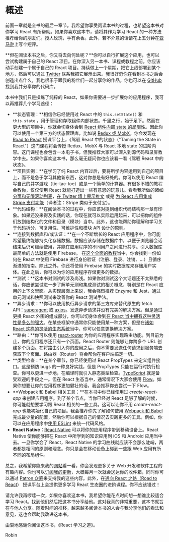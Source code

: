 # 概述

前面一章就是全书的最后一章节。我希望你享受阅读本书的过程，也希望这本书对你学习 React 有所帮助。如果你喜欢这本书，请将其作为学习 React 的一种方法推荐给你的朋友们。授人玫瑰，手有余香。此外，若不介意的话请花上五分钟在[亚马逊](https://www.amazon.com/dp/B077HJFCQX?tag=21moves-20)上写个短评。

**但在阅读本书之后，你又将去向何处呢？**你可以自行扩展这个应用，也可以尝试构建属于自己的 React 项目。在你深入另一本书、课程或教程之前，你应该动手创建一个属于自己的 React 项目。持续做上一个星期，把它上线部署到某个地方，然后可以通过 [Twitter](https://twitter.com/rwieruch) 联系我把它展示出来。我很好奇你在看到本书之后会创造出点什么，我也很乐于跟我的粉丝们一起分享你的作品。你也可以在 [GitHub](https://github.com/rwieruch) 找到我并分享你的代码库。

本书中我们只是操练了纯粹的 React，如果你需要进一步扩展你的应用程序，我可以再推荐几个学习途径：

* **状态管理：**相信你已经使用过 React 中的 `this.setState()` 和 `this.state` ，用于管理和存取组件内部状态。千里之行，始于足下。然而在更大型的项目中，你就会切身体会到 [React 组件内部 state 的局限性](https://www.robinwieruch.de/learn-react-before-using-redux/)。因此你可以使用一个第三方的状态管理库，比如说 [Redux 或 MobX](https://www.robinwieruch.de/redux-mobx-confusion/)。你会发现在 [Road to React](https://roadtoreact.com/) 授课平台上，《驾驭 React 中的状态》（"Taming the State in React"）这门课程将会传授 Redux、MobX 与 React 本地 state 的进阶内容。这门课程也会包含一本电子书，但我推荐大家可以深入到源代码和录屏教学中去。如果你喜欢这本书，那么毫无疑问你也应该看一看《驾驭 React 中的状态》。
* **项目实例：**在学习了纯 React 内容过后，要将所学内容运用到自己的项目上，而不是急于学习其他新东西，这对你总是有好处的。你可以使用 React 编写自己的井字游戏（tic-tac-toe）或是一个简单的计算器。有很多不错的教程会教你，仅仅使用 React 就能打造出一些有意思的玩意儿。看看我所做的诸如 [分页和无限滚动列表](https://www.robinwieruch.de/react-paginated-list/)，[在 Twitter 墙上展示推文](https://www.robinwieruch.de/react-svg-patterns/) 或是 [为 React 应用集成 Stripe 支付功能](https://www.robinwieruch.de/react-express-stripe-payment/)（译者注：Stripe 类似于支付宝）。
* **代码结构：**在阅读本书的过程中，你应该对提到组织代码结构那一章有印象。如果还没来得及实践的话，你现在就可以实际运用起来，可以把你的组件们放到结构化的文件和目录（模块）当中。此外，这也能帮助你理解和学习关于代码拆分、可复用性、可维护性和模块 API 设计的原则。
* **连接到数据库和/或认证：**在一个不断增长的 React 应用程序中，你可能希望最终能够持久化存储数据。数据应该存储在数据库中，以便于浏览器会话结束后仍可继续使用，并能在应用程序的不同用户之间进行共享。引入数据库最简单的方法就是使用 Firebase。 在[这个全面的教程](https://www.robinwieruch.de/complete-firebase-authentication-react-tutorial/)当中，你会找到一份如何在 React 中使用 Firebase 进行身份验证（注册、登录、注销、…）且循序渐进的指南。除此之外，你还将使用 Firebase 的实时数据库来存储用户实体。在此之后，你可以为你的应用程序存储更多的数据。
* **测试：**这本书对测试的涉及尚浅。如果你对测试这个大话题还不太熟悉的话，你应该尝试进一步了解单元测和集成测试的相关概念，特别是在 React 应用的上下文里面。从实现层面上来说，我会强烈推荐 Enzyme 和 Jest，通过单元测试和快照测试来改善你的 React 测试手法。
* **异步请求：**你可以使用执行异步请求的第三方库来替代原生的 fetch API：[superagent](https://github.com/visionmedia/superagent) 或 [axios](https://github.com/mzabriskie/axios)。发送异步请求并没有完美的解决方案。但是通过更换 React 外围的组成部分，你可以切身体会到[在 React 当中拥有这种灵活性是多么的强大](https://www.robinwieruch.de/reasons-why-i-moved-from-angular-to-react/)。在某些框架中通常你只能使用某一种方案，但是在[诸如 React 这样的灵活的生态系统](https://www.robinwieruch.de/essential-react-libraries-framework/)当中，你可以任意更换解决方案。
* **路由：**你可以使用 [react-router](https://github.com/ReactTraining/react-router) 为你的应用程序实现路由功能。到目前为止，你的应用程序还只有一个页面。React Router 则能够让你跨多个 URL 创建多个页面。在将路由引入你的应用之后，你不需要发送任何请求到服务端去获取下个页面。路由器（Router）将会帮你在客户端搞定一切。
* **类型检查：**在某个章节，你已经使用过 React PropTypes 来定义组件接口。这是预防 bugs 的一种良好实践，但是 PropTypes 只能在运行时执行检查。你可以更进一步地，在编译时就引入静态类型检查。[TypeScript](https://www.typescriptlang.org/) 就是备受欢迎的手段之一。但在 React 生态当中，通常情况下大家会使用 [Flow](https://flowtype.org/)。如果你想要让你的应用程序更加健壮的话，我会推荐你去尝试一下 Flow。
* **Webpack 和 Babel 相关工具：**在本书中你已经使用过 *create-react-app* 来创建应用程序。到了某个节点，当你已经对 React 足够了解的时候，你可能就想要学习跟 React 相关的一些工具。这可以让你不用 *create-react-app* 也能初始化自己的项目。我会推荐你先了解如何使用 [Webpack 和 Babel](https://www.robinwieruch.de/minimal-react-webpack-babel-setup/) 完成最少量的配置，然后你可以根据自己的情况去实践更多的工具。例如，你可以在应用程序中[使用 ESLint](https://www.robinwieruch.de/react-eslint-webpack-babel/) 来统一代码风格。
* **React Native：**[React Native](https://facebook.github.io/react-native/) 可以将你的应用程序带到移动设备上。React Native 使你能够把在 React 中所学到的知识应用到 iOS 和 Android 应用当中去。一旦你学会了 React，React Native 的学习曲线就应该不会那么陡峭，两者都是相同的原则和理念。你只是会在移动设备上碰到一些跟 Web 应用有所不同的布局组件。

总之，我希望你能来我的[网站](https://www.robinwieruch.de/)看一看，你会发现更多关于 Web 开发和软件工程的有趣内容。你也可以[订阅我的更新](https://www.getrevue.co/profile/rwieruch)，大概每月一次就会送达你的收件箱，同时你可以通过 [Patron 众筹](https://www.patreon.com/rwieruch)来支持我的这些内容。此外，在[通向 React 之路（Road to React](https://roadtoreact.com/)） 授课平台上会提供更多学习 React 生态圈的进阶课程。你不应该错过！

请允许我再啰嗦一次，如果你喜欢这本书，我希望你能花点时间想一想谁比较适合学习 React。找到他们然后把这本书分享给他。这对我真的非常重要，这本书就旨在与他人分享。随着时间的推移，越来越多阅读本书的人会与我分享他们的看法和意见，这也会帮助我改进这本书。

由衷地感谢你阅读这本书，《React 学习之道》。

Robin
